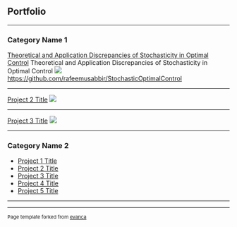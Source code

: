 ## Portfolio

---

### Category Name 1 

[Theoretical and Application Discrepancies of Stochasticity in Optimal Control](/sample_page)
Theoretical and Application Discrepancies of Stochasticity in Optimal Control
<img src="images/dummy_thumbnail.jpg?raw=true"/>
<https://github.com/rafeemusabbir/StochasticOptimalControl>

---
[Project 2 Title](/pdf/sample_presentation.pdf)
<img src="images/dummy_thumbnail.jpg?raw=true"/>

---
[Project 3 Title](http://example.com/)
<img src="images/dummy_thumbnail.jpg?raw=true"/>

---

### Category Name 2

- [Project 1 Title](http://example.com/)
- [Project 2 Title](http://example.com/)
- [Project 3 Title](http://example.com/)
- [Project 4 Title](http://example.com/)
- [Project 5 Title](http://example.com/)

---




---
<p style="font-size:11px">Page template forked from <a href="https://github.com/evanca/quick-portfolio">evanca</a></p>
<!-- Remove above link if you don't want to attibute -->
